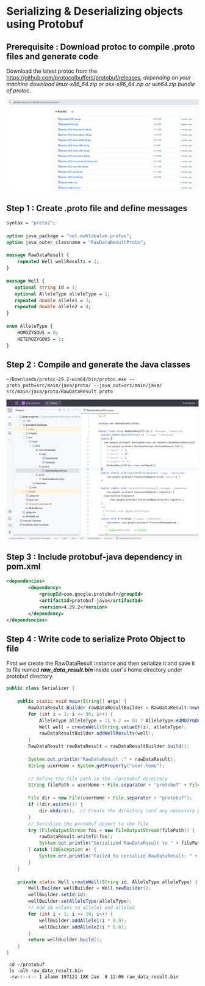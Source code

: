 # Serializing & Deserializing objects using Protobuf

## Prerequisite : Download protoc to compile .proto files and generate code
Download the latest protoc from the https://github.com/protocolbuffers/protobuf/releases, _depending on your machine download linux-x86_64.zip or osx-x86_64.zip
 or win64.zip bundle of protoc._

!["Protobuf releases at Github"](images/github-protoc-releases.png?raw=true)

## Step 1 : Create .proto file and define messages
```proto
syntax = "proto2";

option java_package = "net.mahtabalam.protos";
option java_outer_classname = "RawDataResultProto";

message RawDataResult {
    repeated Well wellResults = 1;
}

message Well {
   optional string id = 1;
   optional AlleleType alleleType = 2;
   repeated double allele1 = 3;
   repeated double allele2 = 4;
}

enum AlleleType {
    HOMOZYGOUS = 0;
    HETEROZYGOUS = 1;
}
```

## Step 2 : Compile and generate the Java classes
```
~/Downloads/protoc-29.2-win64/bin/protoc.exe --proto_path=src/main/java/proto/ --java_out=src/main/java/ src/main/java/proto/RawDataResult.proto
```

!["protobuf-example Project"](images/project.png?raw=true)

## Step 3 : Include protobuf-java dependency in pom.xml

```xml
<dependencies>
        <dependency>
            <groupId>com.google.protobuf</groupId>
            <artifactId>protobuf-java</artifactId>
            <version>4.29.2</version>
        </dependency>
</dependencies>
```
## Step 4 : Write code to serialize Proto Object to file

First we create the RawDataResult instance and then serialize it and save it to file named _**raw_data_result.bin**_ inside user's home directory under protobuf directory.

```java
public class Serializer {

    public static void main(String[] args) {
        RawDataResult.Builder rawDataResultBuilder = RawDataResult.newBuilder();
        for (int i = 1; i <= 96; i++) {
            AlleleType alleleType = (i % 2 == 0) ? AlleleType.HOMOZYGOUS : AlleleType.HETEROZYGOUS;
            Well well = createWell(String.valueOf(i), alleleType);
            rawDataResultBuilder.addWellResults(well);
        }
        RawDataResult rawDataResult = rawDataResultBuilder.build();

        System.out.println("RawDataResult :" + rawDataResult);
        String userHome = System.getProperty("user.home");

        // Define the file path in the ~/protobuf directory
        String filePath = userHome + File.separator + "protobuf" + File.separator + "raw_data_result.bin";
        
        File dir = new File(userHome + File.separator + "protobuf");
        if (!dir.exists()) {
            dir.mkdirs();  // Create the directory (and any necessary parent directories)
        }
        // Serialize the protobuf object to the file
        try (FileOutputStream fos = new FileOutputStream(filePath)) {
            rawDataResult.writeTo(fos);
            System.out.println("Serialized RawDataResult to " + filePath);
        } catch (IOException e) {
            System.err.println("Failed to serialize RawDataResult: " + e.getMessage());
        }
    }

    private static Well createWell(String id, AlleleType alleleType) {
        Well.Builder wellBuilder = Well.newBuilder();
        wellBuilder.setId(id);
        wellBuilder.setAlleleType(alleleType);
        // Add 10 values to allele1 and allele2
        for (int i = 1; i <= 10; i++) {
            wellBuilder.addAllele1(i * 0.9);
            wellBuilder.addAllele2(i * 0.8);
        }
        return wellBuilder.build();
    }
}
```

```
 cd ~/protobuf
 ls -alh raw_data_result.bin
 -rw-r--r-- 1 alamm 197121 18K Jan  8 12:06 raw_data_result.bin
```
